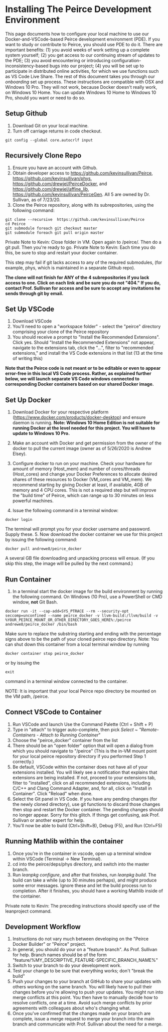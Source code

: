 # Installing The Peirce Development Environment

This page documents how to configure your local machine to use our Docker-and-VSCode-based Peirce development environment (PDE). If you want to study or contribute to Peirce, you should use PDE to do it. There are important benefits: (1) you avoid weeks of work setting up a complete system yourself; (2) you get access to our continuing stream of updates to the PDE; (3) you avoid encountering or introducing configuration-inconsistency-based bugs into our project; (4) you will be set up to participate in distributed online activities, for which we use functions such as VS Code Live Share. The rest of this document takes you through our *onboarding* set up process. These instructions are compatible with OSX and Windows 10 Pro. They will not work, because Docker doesn't really work, on Windows 10 Home. You can update Windows 10 Home to Windows 10 Pro, should you want or need to do so.    

## Setup Github

1. Download Git on your local machine.
2. Turn off carriage returns in code checkout. 
```shell
git config --global core.autocrlf input
```

## Recursively Clone Repo

1. Ensure you have an account with Github.
2. Obtain developer access to https://github.com/kevinsullivan/Peirce, https://github.com/kevinsullivan/phys, https://github.com/drewjel/PeirceDocker, and https://github.com/drewjel/affine_lib, https://github.com/kevinsullivan/PeirceGen. All 5 are owned by Dr. Sullivan, as of 7/23/20.
3. Clone the Peirce repository, along with its subrepositories, using the following command:
```shell
git clone --recursive  https://github.com/kevinsullivan/Peirce
cd Peirce
git submodule foreach git checkout master
git submodule foreach git pull origin master
```

Private Note to Kevin: Close folder in VM. Open again to /peirce/. Then do a git pull. Then you're ready to go.
Private Note to Kevin: Each time you do this, be sure to stop and restart your docker container.

This step may fail if git lacks access to any of the required submodules, (for example, phys, which is maintained in a separate Github repo).

**The clone will not finish for ANY of the 4 subrepositories if you lack access to one. Click on each link and be sure you do not "404." If you do,
contact Prof. Sullivan for access and be sure to accept any invitations he sends through git by email.**

## Set Up VSCode 

1. Download VSCode
2. You'll need to open a "workspace folder" - select the "peirce" directory comprising your clone of the Peirce repository
3. You should receive a prompt to "Install the Recommended Extensions". Click yes. Should "Install the Recommended Extensions" not appear, navigate to the extensions tab, click the "...",  filter to "recommended extensions," and install the VS Code extensions in that list (13 at the time of writing this)

**Note that the Peirce code is not meant or to be editable or even to appear error-free in this local VS Code process. Rather, as explained further below, we will launch separate VS Code windows connected to corresponding Docker containers based on our shared Docker image.**


## Set Up Docker 

1. Download Docker for your respective platform (https://www.docker.com/products/docker-desktop) and ensure daemon is running. **Note: Windows 10 Home Edition is not suitable for running Docker at the level needed for this project. You will have to update to Windows 10 Pro.**

2. Make an account with Docker and get permission from the owner of the docker to pull the current image (owner as of 5/26/2020 is Andrew Elsey).

3. Configure docker to run on your machine. Check your hardware for amount of memory (Host_mem) and number of cores/threads (Host_cores) and change your Docker Preferences to allocate desired shares of these resources to Docker (VM_cores and VM_mem). We recommend starting by giving Docker at least, if available, 4GB of memory and 4 CPU cores. This is not a required step but will improve the "build time" of Peirce, which can range up to 30 minutes on less powerful machines.

4. Issue the following command in a terminal window:
```shell
docker login
```
The terminal will prompt you for your docker username and password. Supply these.
5. Now download the docker container we use for this project by issuing the following command: 
```shell
docker pull andrewe8/peirce_docker
```
A several GB file downloading and unpacking process will ensue. (If you skip this step, the image will be pulled by the next command.)

## Run Container

1. In a terminal start the docker image for the build environment by running the following command. On Windows (10 Pro), use a PowerShell or CMD window, **not** Git Bash. 
```shell
docker run -it --cap-add=SYS_PTRACE --rm --security-opt seccomp=unconfined --name peirce_docker -v llvm-build:/llvm/build -v %YOUR_PEIRCE_MOUNT_OR_OTHER_DIRECTORY_GOES_HERE%:/peirce andrewe8/peirce_docker /bin/bash
```
Make sure to replace the substring starting and ending with the percentage signs above to be the path of your cloned peirce repo directory. 
Note: You can shut down this container from a local terminal window by running 
```shell
docker container stop peirce_docker
```
or by issuing the
```shell
exit
```
command in a terminal window connected to the container.

NOTE: It is important that your local Peirce repo directory be mounted on the VM path, /peirce. 

## Connect VSCode to Container

1. Run VSCode and launch Use the Command Palette (Ctrl + Shift + P)
2. Type in "attach" to trigger auto-complete, then pick *Select ~ "Remote-Containers - Attach to Running Container*"
3. Choose the "peirce_docker" container from the list
4. There should be an "open folder" option that will open a dialog from which you should navigate to "/peirce" (This is the in-VM mount point for your local peirce repository directory if you performed Step 1 correctly.)
5. Be default, VSCode within the container does not have all of your extensions installed. You will likely see a notification that explains that extensions are being installed. If not, proceed to your extensions tab, filter to "installed", click on all recommended extensions, including C/C++ and Clang Command Adapter, and, for all, click on "Install in Container". Click "Reload" when done. 
6. Select the Git panel in VS Code. If you have any pending changes (for the newly cloned directory), use git functions to discard those changes then stop and restart the Docker container. The pending changes should no longer appear. Sorry for this glitch. If things get confusing, ask Prof. Sullivan or another expert for help.
7. You'll now be able to build (Ctrl+Shift+B), Debug (F5), and Run (Ctrl+F5)

## Running Mathlib within the container
1. Once you're in the container in vscode, open up a terminal window within VSCode (Terminal -> New Terminal). 
2. cd into the peirce/deps/phys directory, and switch into the master branch. 
3. Run *leanpkg configure*, and after that finishes, run *leanpkg build*. The build can take a while (up to 30 minutes perhaps), and might produce some error messages. Ignore these and let the build process run to completion. After it finishes, you should have a working Mathlib inside of the container. 

Private note to Kevin: The preceding instructions should specify use of the leanproject command.


## Development Workflow

1. Instructions do not vary much between developing on the "Peirce Docker Builder" or "Peirce" project.
2. In general, you should do your on a "feature branch". As Prof. Sullivan for help. Branch names should be of the form "feature/%MY_DESCRIPTIVE_FEATURE-SPECIFIC_BRANCH_NAME%"
3. Switch to your branch to do your development work.
4. Test your change to be sure that everything works; don't "break the build" 
5. Push your changes to your branch at GitHub to share your updates with others working on the same branch. You will likely have to pull their changes before you're allowing to push your updates. You might run into merge conflicts at this point. You then have to manually decide how to resolve conflicts, one at a time. Avoid such merge conflicts by prior agreements with colleagues about who's changing what.  
6. Once you've confirmed that the changes made on your branch are complete, issue a merge request to merge your branch into the main branch and communicate with Prof. Sullivan about the need for a merge.
